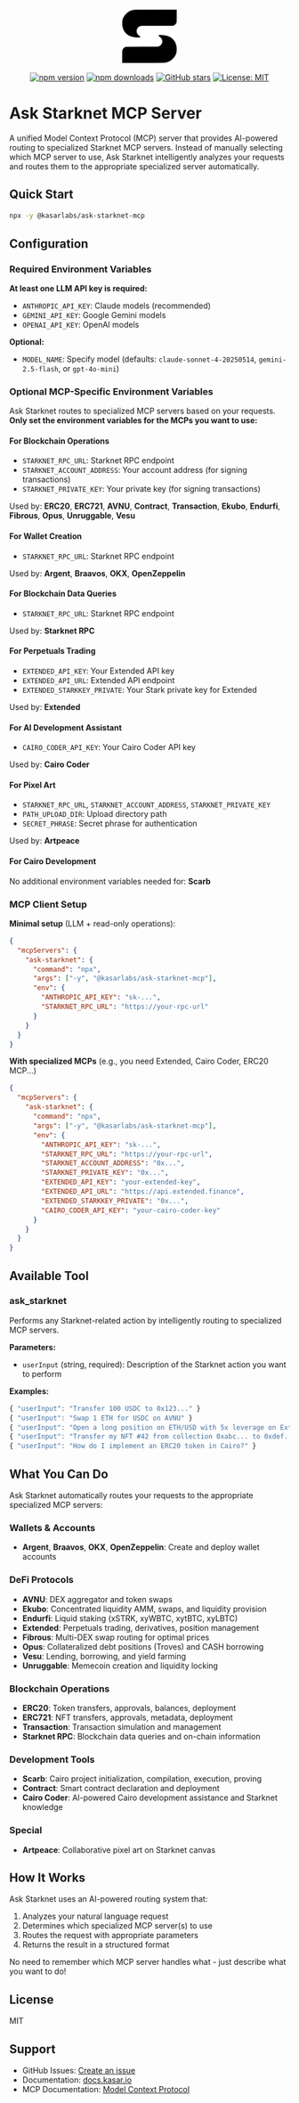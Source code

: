 <div align="center">
  <picture>
    <source media="(prefers-color-scheme: dark)" srcset="https://github.com/KasarLabs/brand/blob/main/projects/snak/snak_logo_white_bg_alpha.png?raw=true">
    <img src="https://github.com/KasarLabs/brand/blob/main/projects/snak/snak_logo_black_bg_alpha.png?raw=true" width="100" alt="Ask Starknet Logo">
  </picture>

  [![npm version](https://img.shields.io/npm/v/@kasarlabs/ask-starknet-mcp.svg)](https://www.npmjs.com/package/@kasarlabs/ask-starknet-mcp)
  [![npm downloads](https://img.shields.io/npm/dm/@kasarlabs/ask-starknet-mcp.svg)](https://www.npmjs.com/package/@kasarlabs/ask-starknet-mcp)
  [![GitHub stars](https://img.shields.io/github/stars/kasarlabs/ask-starknet.svg)](https://github.com/kasarlabs/ask-starknet/stargazers)
  [![License: MIT](https://img.shields.io/badge/License-MIT-yellow.svg)](https://opensource.org/licenses/MIT)
</div>

# Ask Starknet MCP Server

A unified Model Context Protocol (MCP) server that provides AI-powered routing to specialized Starknet MCP servers. Instead of manually selecting which MCP server to use, Ask Starknet intelligently analyzes your requests and routes them to the appropriate specialized server automatically.

## Quick Start

```bash
npx -y @kasarlabs/ask-starknet-mcp
```

## Configuration

### Required Environment Variables

**At least one LLM API key is required:**

- `ANTHROPIC_API_KEY`: Claude models (recommended)
- `GEMINI_API_KEY`: Google Gemini models
- `OPENAI_API_KEY`: OpenAI models

**Optional:**
- `MODEL_NAME`: Specify model (defaults: `claude-sonnet-4-20250514`, `gemini-2.5-flash`, or `gpt-4o-mini`)

### Optional MCP-Specific Environment Variables

Ask Starknet routes to specialized MCP servers based on your requests. **Only set the environment variables for the MCPs you want to use:**

#### For Blockchain Operations

- `STARKNET_RPC_URL`: Starknet RPC endpoint
- `STARKNET_ACCOUNT_ADDRESS`: Your account address (for signing transactions)
- `STARKNET_PRIVATE_KEY`: Your private key (for signing transactions)

Used by: **ERC20**, **ERC721**, **AVNU**, **Contract**, **Transaction**, **Ekubo**, **Endurfi**, **Fibrous**, **Opus**, **Unruggable**, **Vesu**

#### For Wallet Creation

- `STARKNET_RPC_URL`: Starknet RPC endpoint

Used by: **Argent**, **Braavos**, **OKX**, **OpenZeppelin**

#### For Blockchain Data Queries

- `STARKNET_RPC_URL`: Starknet RPC endpoint

Used by: **Starknet RPC**

#### For Perpetuals Trading

- `EXTENDED_API_KEY`: Your Extended API key
- `EXTENDED_API_URL`: Extended API endpoint
- `EXTENDED_STARKKEY_PRIVATE`: Your Stark private key for Extended

Used by: **Extended**

#### For AI Development Assistant

- `CAIRO_CODER_API_KEY`: Your Cairo Coder API key

Used by: **Cairo Coder**

#### For Pixel Art

- `STARKNET_RPC_URL`, `STARKNET_ACCOUNT_ADDRESS`, `STARKNET_PRIVATE_KEY`
- `PATH_UPLOAD_DIR`: Upload directory path
- `SECRET_PHRASE`: Secret phrase for authentication

Used by: **Artpeace**

#### For Cairo Development

No additional environment variables needed for: **Scarb**

### MCP Client Setup

**Minimal setup** (LLM + read-only operations):

```json
{
  "mcpServers": {
    "ask-starknet": {
      "command": "npx",
      "args": ["-y", "@kasarlabs/ask-starknet-mcp"],
      "env": {
        "ANTHROPIC_API_KEY": "sk-...",
        "STARKNET_RPC_URL": "https://your-rpc-url"
      }
    }
  }
}
```

**With specialized MCPs** (e.g., you need Extended, Cairo Coder, ERC20 MCP...)
```json
{
  "mcpServers": {
    "ask-starknet": {
      "command": "npx",
      "args": ["-y", "@kasarlabs/ask-starknet-mcp"],
      "env": {
        "ANTHROPIC_API_KEY": "sk-...",
        "STARKNET_RPC_URL": "https://your-rpc-url",
        "STARKNET_ACCOUNT_ADDRESS": "0x...",
        "STARKNET_PRIVATE_KEY": "0x...",
        "EXTENDED_API_KEY": "your-extended-key",
        "EXTENDED_API_URL": "https://api.extended.finance",
        "EXTENDED_STARKKEY_PRIVATE": "0x...",
        "CAIRO_CODER_API_KEY": "your-cairo-coder-key"
      }
    }
  }
}
```

## Available Tool

### ask_starknet

Performs any Starknet-related action by intelligently routing to specialized MCP servers.

**Parameters:**

- `userInput` (string, required): Description of the Starknet action you want to perform

**Examples:**

```typescript
{ "userInput": "Transfer 100 USDC to 0x123..." }
{ "userInput": "Swap 1 ETH for USDC on AVNU" }
{ "userInput": "Open a long position on ETH/USD with 5x leverage on Extended" }
{ "userInput": "Transfer my NFT #42 from collection 0xabc... to 0xdef..." }
{ "userInput": "How do I implement an ERC20 token in Cairo?" }
```

## What You Can Do

Ask Starknet automatically routes your requests to the appropriate specialized MCP servers:

### Wallets & Accounts
- **Argent**, **Braavos**, **OKX**, **OpenZeppelin**: Create and deploy wallet accounts

### DeFi Protocols
- **AVNU**: DEX aggregator and token swaps
- **Ekubo**: Concentrated liquidity AMM, swaps, and liquidity provision
- **Endurfi**: Liquid staking (xSTRK, xyWBTC, xytBTC, xyLBTC)
- **Extended**: Perpetuals trading, derivatives, position management
- **Fibrous**: Multi-DEX swap routing for optimal prices
- **Opus**: Collateralized debt positions (Troves) and CASH borrowing
- **Vesu**: Lending, borrowing, and yield farming
- **Unruggable**: Memecoin creation and liquidity locking

### Blockchain Operations
- **ERC20**: Token transfers, approvals, balances, deployment
- **ERC721**: NFT transfers, approvals, metadata, deployment
- **Transaction**: Transaction simulation and management
- **Starknet RPC**: Blockchain data queries and on-chain information

### Development Tools
- **Scarb**: Cairo project initialization, compilation, execution, proving
- **Contract**: Smart contract declaration and deployment
- **Cairo Coder**: AI-powered Cairo development assistance and Starknet knowledge

### Special
- **Artpeace**: Collaborative pixel art on Starknet canvas

## How It Works

Ask Starknet uses an AI-powered routing system that:

1. Analyzes your natural language request
2. Determines which specialized MCP server(s) to use
3. Routes the request with appropriate parameters
4. Returns the result in a structured format

No need to remember which MCP server handles what - just describe what you want to do!

## License

MIT

## Support

- GitHub Issues: [Create an issue](https://github.com/kasarlabs/ask-starknet/issues)
- Documentation: [docs.kasar.io](https://docs.kasar.io)
- MCP Documentation: [Model Context Protocol](https://modelcontextprotocol.io/)
